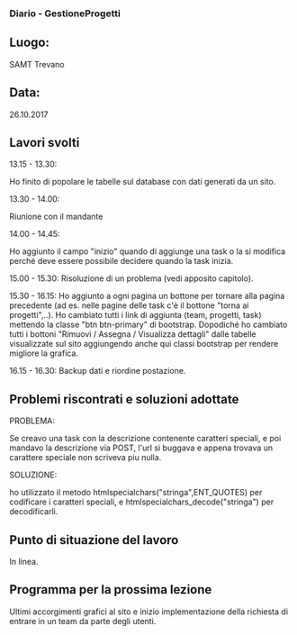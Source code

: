 ### Diario - GestioneProgetti
## Luogo:
SAMT Trevano

## Data: 
26.10.2017

## Lavori svolti			
13.15 - 13.30:  

Ho finito di popolare le tabelle sul database con dati generati da un sito.

13.30 - 14.00: 

Riunione con il mandante

14.00 - 14.45:

Ho aggiunto il campo "inizio" quando di aggiunge una task o la si modifica perché deve essere possibile decidere quando la task inizia.

15.00 - 15.30: 
Risoluzione di un problema (vedi apposito capitolo).

15.30 - 16.15:
Ho aggiunto a ogni pagina un bottone per tornare alla pagina precedente (ad es. nelle pagine delle task c'è il bottone "torna ai progetti",..). Ho cambiato tutti i link di aggiunta (team, progetti, task) mettendo la classe "btn btn-primary" di bootstrap.
Dopodiché ho cambiato tutti i bottoni "Rimuovi / Assegna / Visualizza dettagli" dalle tabelle visualizzate sul sito aggiungendo anche qui classi bootstrap per rendere migliore la grafica.

16.15 - 16.30: 
Backup dati e riordine postazione. 

## Problemi riscontrati e soluzioni adottate
PROBLEMA: 

Se creavo una task con la descrizione contenente caratteri speciali, e poi mandavo la descrizione via POST, l'url si buggava e appena trovava un carattere speciale non scriveva piu nulla.

SOLUZIONE:   

ho utilizzato il metodo htmlspecialchars("stringa",ENT_QUOTES) per codificare i caratteri speciali, e htmlspecialchars_decode("stringa") per decodificarli.

## Punto di situazione del lavoro
In linea.

## Programma per la prossima lezione
Ultimi accorgimenti grafici al sito e inizio implementazione della richiesta di entrare in un team da parte degli utenti.
